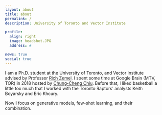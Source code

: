 ```yaml
---
layout: about
title: about
permalink: /
description: University of Toronto and Vector Institute

profile:
  align: right
  image: headshot.JPG
  address: #

news: true
social: true
---
```


I am a Ph.D. student at the University of Toronto, and Vector Institute advised by Professor [Rich Zemel](http://www.cs.toronto.edu/~zemel/inquiry/home.php). I spent some time at Google Brain (MTV, TOR) in 2018 hosted by [Chung-Cheng Chiu](https://ai.google/research/people/ChungChengChiu). Before that, I liked basketball a little too much that I worked with the Toronto Raptors' analysts Keith Boyarsky and Eric Khoury.  

Now I focus on generative models, few-shot learning, and their combination.

